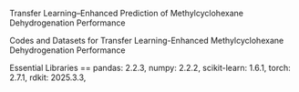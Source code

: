 Transfer Learning–Enhanced Prediction of Methylcyclohexane Dehydrogenation Performance

Codes and Datasets for Transfer Learning-Enhanced Methylcyclohexane Dehydrogenation Performance

Essential Libraries == pandas: 2.2.3, numpy: 2.2.2, scikit-learn: 1.6.1, torch: 2.7.1, rdkit: 2025.3.3,
